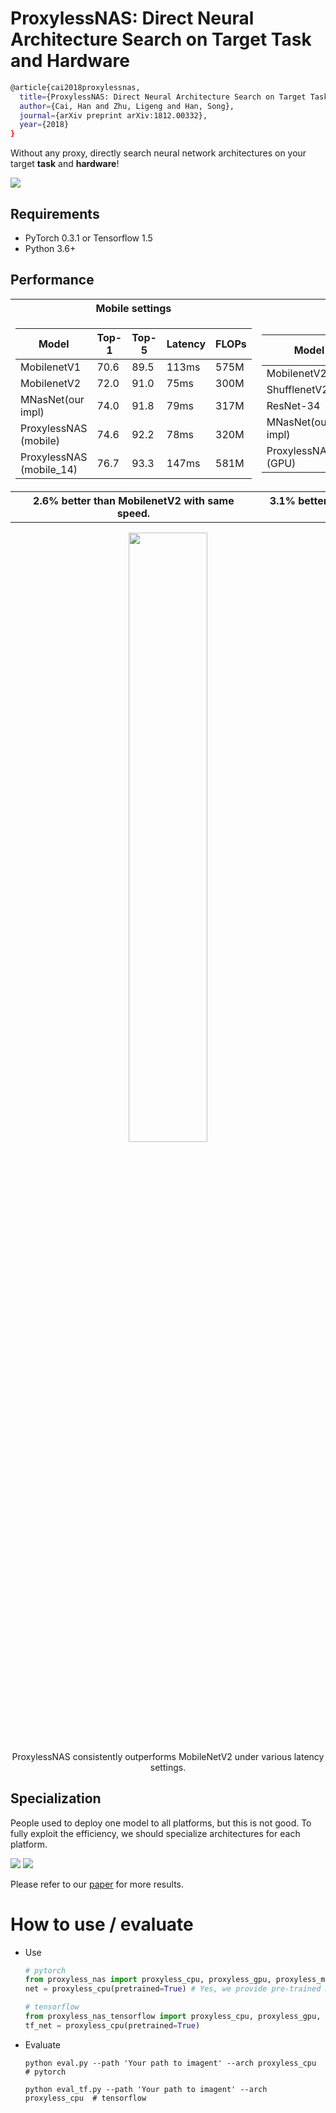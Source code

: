 # ProxylessNAS: Direct Neural Architecture Search on Target Task and Hardware 
```bash
@article{cai2018proxylessnas,
  title={ProxylessNAS: Direct Neural Architecture Search on Target Task and Hardware},
  author={Cai, Han and Zhu, Ligeng and Han, Song},
  journal={arXiv preprint arXiv:1812.00332},
  year={2018}
} 
```

Without any proxy, directly search neural network architectures on your target **task** and **hardware**! 

![](https://hanlab.mit.edu/files/proxylessNAS/figures/proxyless_nas.png)

## Requirements
* PyTorch 0.3.1 or Tensorflow 1.5
* Python 3.6+

## Performance
<table>
<tr><th> Mobile settings </th><th> GPU settings </th></tr>
<tr><td> 

| Model                | Top-1    | Top-5    | Latency | FLOPs | 
|----------------------|----------|----------|---------|--------|
| MobilenetV1          | 70.6     | 89.5     | 113ms   | 575M   |
| MobilenetV2          | 72.0     | 91.0     | 75ms    | 300M   |
| MNasNet(our impl)    | 74.0     | 91.8     | 79ms    | 317M   |
| ProxylessNAS (mobile)| 74.6     | 92.2     | 78ms    | 320M   |
| ProxylessNAS (mobile_14) | 76.7 | 93.3     | 147ms   | 581M   |

</td><td>

| Model                | Top-1    | Top-5    | Latency | 
|----------------------|----------|----------|---------| 
| MobilenetV2          | 72.0     | 91.0     | 6.1ms   |
| ShufflenetV2(1.5)    | 72.6     | -        | 7.3ms   |
| ResNet-34            | 73.3     | 91.4     | 8.0ms   |
| MNasNet(our impl)    | 74.0     | 91.8     | 6.1ms   | 
| ProxylessNAS (GPU)   | 75.1     | 92.5     | 5.1ms   |

</td><td>
<tr>
    <th> 2.6% better than MobilenetV2 with same speed. </th>
    <th> 3.1% better than MobilenetV2 with 20% faster. </th>
</tr>

</td></tr> </table>

<p align="center">
    <img src="https://hanlab.mit.edu/files/proxylessNAS/figures/proxyless_vs_mobilenet.png" width="50%" />
    </br>
    <a> ProxylessNAS consistently outperforms MobileNetV2 under various latency settings. </a>
</p>

## Specialization

People used to deploy one model to all platforms, but this is not good. To fully exploit the efficiency, we should specialize architectures for each platform.

![](https://hanlab.mit.edu/files/proxylessNAS/figures/specialization.jpg)
![](https://hanlab.mit.edu/files/proxylessNAS/figures/specialized_archs.png)

Please refer to our [paper](https://arxiv.org/abs/1812.00332) for more results.
 
# How to use / evaluate 
* Use
    ```python
    # pytorch 
    from proxyless_nas import proxyless_cpu, proxyless_gpu, proxyless_mobile, proxyless_mobile_14
    net = proxyless_cpu(pretrained=True) # Yes, we provide pre-trained models!
    ```
    ```python
    # tensorflow
    from proxyless_nas_tensorflow import proxyless_cpu, proxyless_gpu, proxyless_mobile, proxyless_mobile_14
    tf_net = proxyless_cpu(pretrained=True)
    ```
* Evaluate

    `python eval.py --path 'Your path to imagent' --arch proxyless_cpu  # pytorch`
    
    `python eval_tf.py --path 'Your path to imagent' --arch proxyless_cpu  # tensorflow`
